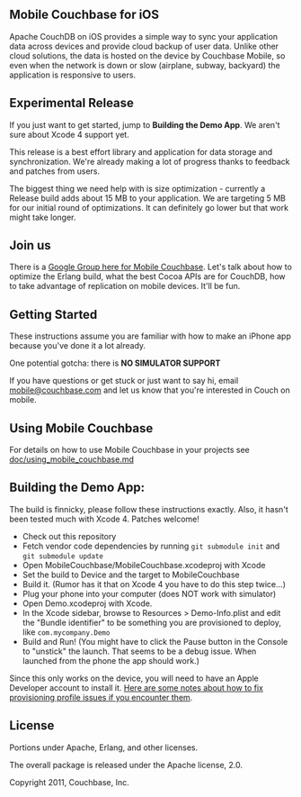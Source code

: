 ## Mobile Couchbase for iOS

Apache CouchDB on iOS provides a simple way to sync your application data across devices and provide cloud backup of user data. Unlike other cloud solutions, the data is hosted on the device by Couchbase Mobile, so even when the network is down or slow (airplane, subway, backyard) the application is responsive to users.

## Experimental Release

If you just want to get started, jump to **Building the Demo App**. We aren't sure about Xcode 4 support yet.

This release is a best effort library and application for data storage and synchronization. We're already making a lot of progress thanks to feedback and patches from users.

The biggest thing we need help with is size optimization - currently a Release build adds about 15 MB to your application. We are targeting 5 MB for our initial round of optimizations. It can definitely go lower but that work might take longer.

## Join us

There is a [Google Group here for Mobile Couchbase](https://groups.google.com/group/mobile-couchbase). Let's talk about how to optimize the Erlang build, what the best Cocoa APIs are for CouchDB, how to take advantage of replication on mobile devices. It'll be fun.


## Getting Started

These instructions assume you are familiar with how to make an iPhone app because you've done it a lot already.

One potential gotcha: there is **NO SIMULATOR SUPPORT**

If you have questions or get stuck or just want to say hi, email <mobile@couchbase.com> and let us know that you're interested in Couch on mobile.

## Using Mobile Couchbase

For details on how to use Mobile Couchbase in your projects see [doc/using_mobile_couchbase.md](https://github.com/couchbaselabs/iOS-Couchbase/blob/master/doc/using_mobile_couchbase.md)

## Building the Demo App:

The build is finnicky, please follow these instructions exactly. Also, it hasn't been tested much with Xcode 4. Patches welcome!

* Check out this repository
* Fetch vendor code dependencies by running `git submodule init` and `git submodule update`
* Open MobileCouchbase/MobileCouchbase.xcodeproj with Xcode
* Set the build to Device and the target to MobileCouchbase
* Build it. (Rumor has it that on Xcode 4 you have to do this step twice...)
* Plug your phone into your computer (does NOT work with simulator)
* Open Demo.xcodeproj with Xcode.
* In the Xcode sidebar, browse to Resources > Demo-Info.plist and edit the "Bundle identifier" to be something you are provisioned to deploy, like `com.mycompany.Demo`
* Build and Run! (You might have to click the Pause button in the Console to "unstick" the launch. That seems to be a debug issue. When launched from the phone the app should work.)

Since this only works on the device, you will need to have an Apple Developer account to install it. [Here are some notes about how to fix provisioning profile issues if you encounter them](http://developer.apple.com/library/ios/#technotes/tn2010/tn2250.html).

## License

Portions under Apache, Erlang, and other licenses.

The overall package is released under the Apache license, 2.0.

Copyright 2011, Couchbase, Inc.